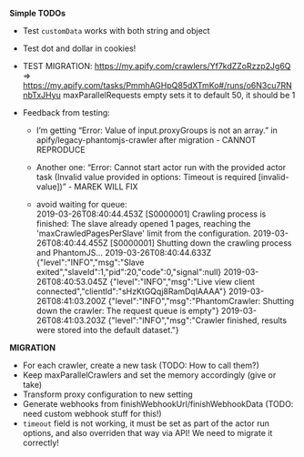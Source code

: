 
  
**Simple TODOs**  

- Test `customData` works with both string and object
- Test dot and dollar in cookies!


- TEST MIGRATION: https://my.apify.com/crawlers/Yf7kdZZoRzzp2Jg6Q => https://my.apify.com/tasks/PmmhAGHpQ85dXTmKo#/runs/o6N3cu7RNnbTxJHyu
  maxParallelRequests empty sets it to default 50, it should be 1

- Feedback from testing:
  - I’m getting “Error: Value of input.proxyGroups is not an array.” in apify/legacy-phantomjs-crawler after migration - CANNOT REPRODUCE
  - Another one: “Error: Cannot start actor run with the provided actor task (Invalid value provided in options: Timeout is required [invalid-value])” - MAREK WILL FIX
  
  - avoid waiting for queue:  
  2019-03-26T08:40:44.453Z [S0000001] Crawling process is finished: The slave already opened 1 pages, reaching the 'maxCrawledPagesPerSlave' limit from the configuration.
  2019-03-26T08:40:44.455Z [S0000001] Shutting down the crawling process and PhantomJS...
  2019-03-26T08:40:44.633Z {"level":"INFO","msg":"Slave exited","slaveId":1,"pid":20,"code":0,"signal":null}
  2019-03-26T08:40:53.045Z {"level":"INFO","msg":"Live view client connected","clientId":"sHzKtGQqj8RamDqIAAAA"}
  2019-03-26T08:41:03.200Z {"level":"INFO","msg":"PhantomCrawler: Shutting down the crawler: The request queue is empty"}
  2019-03-26T08:41:03.203Z {"level":"INFO","msg":"Crawler finished, results were stored into the default dataset."}
  

  
  
**MIGRATION**

- For each crawler, create a new task (TODO: How to call them?)
- Keep maxParallelCrawlers and set the memory accordingly (give or take)
- Transform proxy configuration to new setting
- Generate webhooks from finishWebhookUrl/finishWebhookData (TODO: need custom webhook stuff for this!)
- `timeout` field is not working, it must be set as part of the actor run options,
  and also overriden that way via API!
  We need to migrate it correctly!
